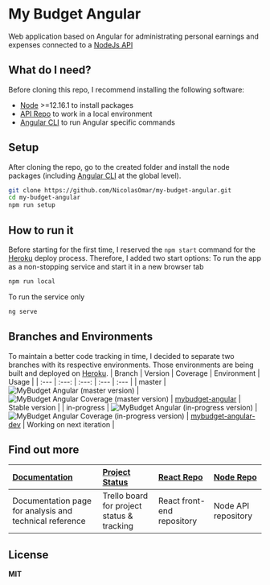 # My Budget Angular
Web application based on Angular for administrating personal earnings and expenses connected to a [NodeJs API](https://github.com/NicolasOmar/my-budget-api)

## What do I need?
Before cloning this repo, I recommend installing the following software:
- [Node](https://nodejs.org/en/download/) >=12.16.1 to install packages
- [API Repo](https://github.com/NicolasOmar/my-budget-api) to work in a local environment
- [Angular CLI](https://cli.angular.io/) to run Angular specific commands

## Setup
After cloning the repo, go to the created folder and install the node packages (including [Angular CLI](https://cli.angular.io/) at the global level).
```sh
git clone https://github.com/NicolasOmar/my-budget-angular.git
cd my-budget-angular
npm run setup
```

## How to run it
Before starting for the first time, I reserved the `npm start` command for the [Heroku](https://www.heroku.com/) deploy process.
Therefore, I added two start options:
To run the app as a non-stopping service and start it in a new browser tab
```sh
npm run local
```
To run the service only
```sh
ng serve
```

## Branches and Environments
To maintain a better code tracking in time, I decided to separate two branches with its respective environments.
Those environments are being built and deployed on [Heroku](https://www.heroku.com/).
| Branch | Version | Coverage | Environment | Usage |
| :--- | :---: | :---: | :--- | :--- |
| master | ![MyBudget Angular (master version)](https://img.shields.io/github/package-json/v/nicolasomar/my-budget-angular/master?color=success&label=%20&style=flat-square) | ![MyBudget Angular Coverage (master version)](https://img.shields.io/codecov/c/github/nicolasomar/my-budget-angular/master?label=%20&style=flat-square&logo=codecov) | [mybudget-angular](https://mybudget-angular.herokuapp.com/) | Stable version |
| in-progress | ![MyBudget Angular (in-progress version)](https://img.shields.io/github/package-json/v/nicolasomar/my-budget-angular/in-progress?color=yellow&label=%20&style=flat-square) | ![MyBudget Angular Coverage (in-progress version)](https://img.shields.io/codecov/c/github/nicolasomar/my-budget-angular/master?label=%20&style=flat-square&logo=codecov) | [mybudget-angular-dev](https://mybudget-angular-dev.herokuapp.com/) | Working on next iteration |

## Find out more
| [Documentation](https://nicolasomar.github.io/my-budget-docs) | [Project Status](https://trello.com/b/R6Yn7vb0/mybudget) | [React Repo](https://github.com/NicolasOmar/my-budget-react) | [Node Repo](https://github.com/NicolasOmar/my-budget-api) |
| :--- | :--- | :--- | :--- |
| Documentation page for analysis and technical reference | Trello board for project status & tracking | React front-end repository | Node API repository

## License
**MIT**